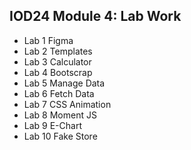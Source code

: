 ## IOD24 Module 4: Lab Work

- Lab 1 Figma
- Lab 2 Templates
- Lab 3 Calculator
- Lab 4 Bootscrap
- Lab 5 Manage Data
- Lab 6 Fetch Data
- Lab 7 CSS Animation
- Lab 8 Moment JS
- Lab 9 E-Chart
- Lab 10 Fake Store
